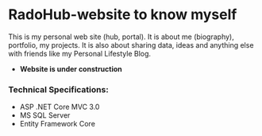 # RadoHub-website to know myself
This is my personal web site (hub, portal). It is about me (biography), portfolio, my projects. It is also about sharing data, ideas and anything else with friends like my Personal Lifestyle Blog. 

- **Website is under construction**

### Technical Specifications:
- ASP .NET Core MVC 3.0 
- MS SQL Server 
- Entity Framework Core
